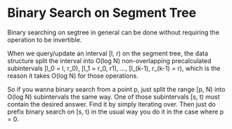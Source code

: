 # Binary Search on Segment Tree

Binary searching on segtree in general can be done without requiring the operation to be invertible.

When we query/update an interval [l, r) on the segment tree, the data structure split the interval into O(log N) non-overlapping precalculated subintervals [l_0 = l, r_0), [l_1 = r_0, r1), ..., [l_(k-1), r_(k-1) = r), which is the reason it takes O(log N) for those operations.

So if you wanna binary search from a point p, just split the range [p, N) into O(log N) subintervals the same way. One of those subintervals [s, t) must contain the desired answer. Find it by simply iterating over. Then just do prefix binary search on [s, t) in the usual way you do it in the case where p = 0.

